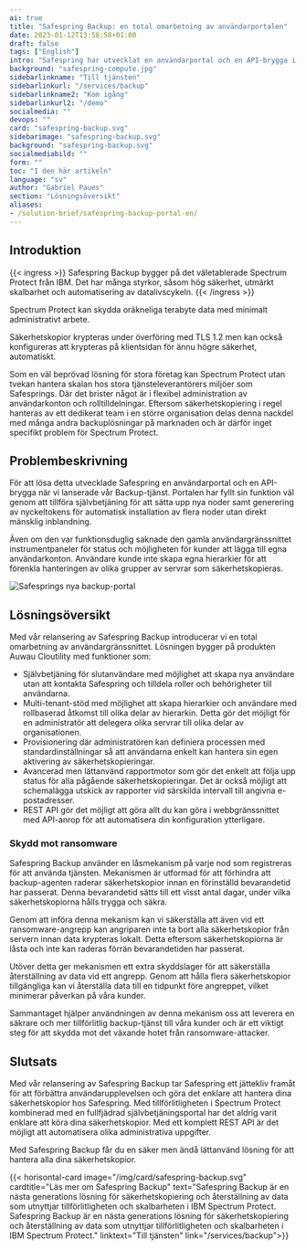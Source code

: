 ```yaml
---
ai: true
title: "Safespring Backup: en total omarbetning av användarportalen"
date: 2023-01-12T13:58:58+01:00
draft: false
tags: ["English"]
intro: "Safespring har utvecklat en användarportal och en API-brygga i samband med lanseringen av vår tjänst Safespring Backup."
background: "safespring-compute.jpg"
sidebarlinkname: "Till tjänsten"
sidebarlinkurl: "/services/backup"
sidebarlinkname2: "Kom igång"
sidebarlinkurl2: "/demo"
socialmedia: ""
devops: ""
card: "safespring-backup.svg"
sidebarimage: "safespring-backup.svg"
background: "safespring-backup.svg"
socialmediabild: ""
form: ""
toc: "I den här artikeln"
language: "sv"
author: "Gabriel Paues"
section: "Lösningsöversikt"
aliases:
- /solution-brief/safespring-backup-portal-en/
---
```

## Introduktion

{{< ingress >}}
Safespring Backup bygger på det väletablerade Spectrum Protect från IBM. Det har många styrkor, såsom hög säkerhet, utmärkt skalbarhet och automatisering av datalivscykeln.
{{< /ingress >}}

Spectrum Protect kan skydda oräkneliga terabyte data med minimalt administrativt arbete.

Säkerhetskopior krypteras under överföring med TLS 1.2 men kan också konfigureras att krypteras på klientsidan för ännu högre säkerhet, automatiskt.

Som en väl beprövad lösning för stora företag kan Spectrum Protect utan tvekan hantera skalan hos stora tjänsteleverantörers miljöer som Safesprings. Där det brister något är i flexibel administration av användarkonton och rolltilldelningar. Eftersom säkerhetskopiering i regel hanteras av ett dedikerat team i en större organisation delas denna nackdel med många andra backuplösningar på marknaden och är därför inget specifikt problem för Spectrum Protect.

## Problembeskrivning

För att lösa detta utvecklade Safespring en användarportal och en API-brygga när vi lanserade vår Backup-tjänst. Portalen har fyllt sin funktion väl genom att tillföra självbetjäning för att sätta upp nya noder samt generering av nyckeltokens för automatisk installation av flera noder utan direkt mänsklig inblandning.

Även om den var funktionsduglig saknade den gamla användargränssnittet instrumentpaneler för status och möjligheten för kunder att lägga till egna användarkonton. Användare kunde inte skapa egna hierarkier för att förenkla hanteringen av olika grupper av servrar som säkerhetskopieras.

![Safesprings nya backup-portal](/img/safespring-backup-portal.png)

## Lösningsöversikt

Med vår relansering av Safespring Backup introducerar vi en total omarbetning av användargränssnittet. Lösningen bygger på produkten Auwau Cloutility med funktioner som:

- Självbetjäning för slutanvändare med möjlighet att skapa nya användare utan att kontakta Safespring och tilldela roller och behörigheter till användarna.
- Multi-tenant-stöd med möjlighet att skapa hierarkier och användare med rollbaserad åtkomst till olika delar av hierarkin. Detta gör det möjligt för en administratör att delegera olika servrar till olika delar av organisationen.
- Provisionering där administratören kan definiera processen med standardinställningar så att användarna enkelt kan hantera sin egen aktivering av säkerhetskopieringar.
- Avancerad men lättanvänd rapportmotor som gör det enkelt att följa upp status för alla pågående säkerhetskopieringar. Det är också möjligt att schemalägga utskick av rapporter vid särskilda intervall till angivna e-postadresser.
- REST API gör det möjligt att göra allt du kan göra i webbgränssnittet med API-anrop för att automatisera din konfiguration ytterligare.

### Skydd mot ransomware

Safespring Backup använder en låsmekanism på varje nod som registreras för att använda tjänsten. Mekanismen är utformad för att förhindra att backup-agenten raderar säkerhetskopior innan en förinställd bevarandetid har passerat. Denna bevarandetid sätts till ett visst antal dagar, under vilka säkerhetskopiorna hålls trygga och säkra.

Genom att införa denna mekanism kan vi säkerställa att även vid ett ransomware-angrepp kan angriparen inte ta bort alla säkerhetskopior från servern innan data krypteras lokalt. Detta eftersom säkerhetskopiorna är låsta och inte kan raderas förrän bevarandetiden har passerat.

Utöver detta ger mekanismen ett extra skyddslager för att säkerställa återställning av data vid ett angrepp. Genom att hålla flera säkerhetskopior tillgängliga kan vi återställa data till en tidpunkt före angreppet, vilket minimerar påverkan på våra kunder.

Sammantaget hjälper användningen av denna mekanism oss att leverera en säkrare och mer tillförlitlig backup-tjänst till våra kunder och är ett viktigt steg för att skydda mot det växande hotet från ransomware-attacker.

## Slutsats

Med vår relansering av Safespring Backup tar Safespring ett jättekliv framåt för att förbättra användarupplevelsen och göra det enklare att hantera dina säkerhetskopior hos Safespring. Med tillförlitligheten i Spectrum Protect kombinerad med en fullfjädrad självbetjäningsportal har det aldrig varit enklare att köra dina säkerhetskopior. Med ett komplett REST API är det möjligt att automatisera olika administrativa uppgifter.

Med Safespring Backup får du en säker men ändå lättanvänd lösning för att hantera alla dina säkerhetskopior.

{{< horisontal-card image="/img/card/safespring-backup.svg" cardtitle="Läs mer om Safespring Backup" text="Safespring Backup är en nästa generations lösning för säkerhetskopiering och återställning av data som utnyttjar tillförlitligheten och skalbarheten i IBM Spectrum Protect. Safespring Backup är en nästa generations lösning för säkerhetskopiering och återställning av data som utnyttjar tillförlitligheten och skalbarheten i IBM Spectrum Protect." linktext="Till tjänsten" link="/services/backup">}}